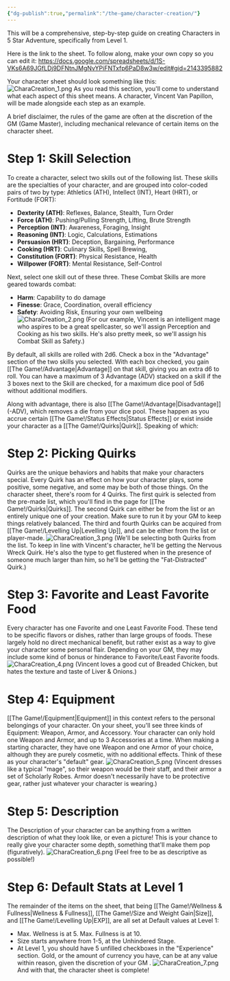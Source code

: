 ```yaml
---
{"dg-publish":true,"permalink":"/the-game/character-creation/"}
---
```



This will be a comprehensive, step-by-step guide on creating Characters in 5 Star Adventure, specifically from Level 1.

Here is the link to the sheet. To follow along, make your own copy so you can edit it: https://docs.google.com/spreadsheets/d/1S-VKs6A69JGfLDj9DFNtnJMgNvYPiFNTxfp6PaD8w3w/edit#gid=2143395882

Your character sheet should look something like this:
![CharaCreation_1.png](/img/user/Assets/CharaCreation_1.png)
As you read this section, you'll come to understand what each aspect of this sheet means. A character, Vincent Van Papillon, will be made alongside each step as an example.

A brief disclaimer, the rules of the game are often at the discretion of the GM (Game Master), including mechanical relevance of certain items on the character sheet. 
# Step 1: Skill Selection

To create a character, select two skills out of the following list. These skills are the specialties of your character, and are grouped into color-coded pairs of two by type: Athletics (ATH), Intellect (INT), Heart (HRT), or Fortitude (FORT):
- **Dexterity (ATH)**: Reflexes, Balance, Stealth, Turn Order
- **Force (ATH)**: Pushing/Pulling Strength, Lifting, Brute Strength
- **Perception (INT)**: Awareness, Foraging, Insight
- **Reasoning (INT)**: Logic, Calculations, Estimations
- **Persuasion (HRT)**: Deception, Bargaining, Performance
- **Cooking (HRT)**: Culinary Skills, Spell Brewing, 
- **Constitution (FORT)**: Physical Resistance, Health
- **Willpower (FORT)**: Mental Resistance, Self-Control 

Next, select one skill out of these three. These Combat Skills are more geared towards combat:
- **Harm**: Capability to do damage
- **Finesse**: Grace, Coordination, overall efficiency
- **Safety**: Avoiding Risk, Ensuring your own wellbeing
![CharaCreation_2.png](/img/user/Assets/CharaCreation_2.png)
(For our example, Vincent is an intelligent mage who aspires to be a great spellcaster, so we'll assign Perception and Cooking as his two skills. He's also pretty meek, so we'll assign his Combat Skill as Safety.)

By default, all skills are rolled with 2d6. Check a box in the "Advantage" section of the two skills you selected. With each box checked, you gain [[The Game!/Advantage\|Advantage]] on that skill, giving you an extra d6 to roll. You can have a maximum of 3 Advantage (ADV) stacked on a skill if the 3 boxes next to the Skill are checked, for a maximum dice pool of 5d6 without additional modifiers. 

Along with advantage, there is also [[The Game!/Advantage\|Disadvantage]] (-ADV), which removes a die from your dice pool. These happen as you accrue certain [[The Game!/Status Effects\|Status Effects]] or exist inside your character as a [[The Game!/Quirks\|Quirk]]. Speaking of which:

# Step 2: Picking Quirks

Quirks are the unique behaviors and habits that make your characters special. Every Quirk has an effect on how your character plays, some positive, some negative, and some may be both of those things. On the character sheet, there's room for 4 Quirks. The first quirk is selected from the pre-made list, which you'll find in the page for [[The Game!/Quirks\|Quirks]]. The second Quirk can either be from the list or an entirely unique one of your creation. Make sure to run it by your GM to keep things relatively balanced. The third and fourth Quirks can be acquired from [[The Game!/Levelling Up\|Levelling Up]], and can be either from the list or player-made.
![CharaCreation_3.png](/img/user/Assets/CharaCreation_3.png)
(We'll be selecting both Quirks from the list. To keep in line with Vincent's character, he'll be getting the Nervous Wreck Quirk. He's also the type to get flustered when in the presence of someone much larger than him, so he'll be getting the "Fat-Distracted" Quirk.)

# Step 3: Favorite and Least Favorite Food

Every character has one Favorite and one Least Favorite Food. These tend to be specific flavors or dishes, rather than large groups of foods. These largely hold no direct mechanical benefit, but rather exist as a way to give your character some personal flair. Depending on your GM, they may include some kind of bonus or hinderance to Favorite/Least Favorite foods. 
![CharaCreation_4.png](/img/user/Assets/CharaCreation_4.png)
(Vincent loves a good cut of Breaded Chicken, but hates the texture and taste of Liver & Onions.)

# Step 4: Equipment

[[The Game!/Equipment\|Equipment]] in this context refers to the personal belongings of your character. On your sheet, you'll see three kinds of Equipment: Weapon, Armor, and Accessory. Your character can only hold one Weapon and Armor, and up to 3 Accessories at a time. When making a starting character, they have one Weapon and one Armor of your choice, although they are purely cosmetic, with no additional effects. Think of these as your character's "default" gear. 
![CharaCreation_5.png](/img/user/Assets/CharaCreation_5.png)
(Vincent dresses like a typical "mage", so their weapon would be their staff, and their armor a set of Scholarly Robes. Armor doesn't necessarily have to be protective gear, rather just whatever your character is wearing.)

# Step 5: Description

The Description of your character can be anything from a written description of what they look like, or even a picture! This is your chance to really give your character some depth, something that'll make them pop (figuratively). 
![CharaCreation_6.png](/img/user/Assets/CharaCreation_6.png)
(Feel free to be as descriptive as possible!)

# Step 6: Default Stats at Level 1

The remainder of the items on the sheet, that being [[The Game!/Wellness & Fullness\|Wellness & Fullness]], [[The Game!/Size and Weight Gain\|Size]], and [[The Game!/Levelling Up\|EXP]], are all set at Default values at Level 1:
- Max. Wellness is at 5. Max. Fullness is at 10. 
- Size starts anywhere from 1-5, at the Unhindered Stage.
- At Level 1, you should have 5 unfilled checkboxes in the "Experience" section.
Gold, or the amount of currency you have, can be at any value within reason, given the discretion of your GM .
![CharaCreation_7.png](/img/user/Assets/CharaCreation_7.png)
And with that, the character sheet is complete!